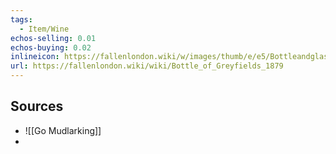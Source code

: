 ```yaml
---
tags:
  - Item/Wine
echos-selling: 0.01
echos-buying: 0.02
inlineicon: https://fallenlondon.wiki/w/images/thumb/e/e5/Bottleandglass.png/40px-Bottleandglass.png
url: https://fallenlondon.wiki/wiki/Bottle_of_Greyfields_1879
---
```


## Sources
- ![[Go Mudlarking]]
- 




